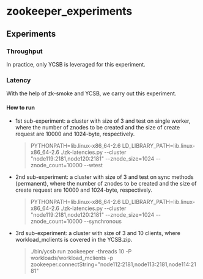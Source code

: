 # zookeeper_experiments



## Experiments

### Throughput
In practice, only YCSB is leveraged for this experiment.

### Latency
With the help of zk-smoke and YCSB, we carry out this experiment.


#### How to run

- 1st sub-experiment: a cluster with size of 3 and test on single worker, where the number of znodes to be created and the size of create request are 10000 and 1024-byte, respectively.
  > PYTHONPATH=lib.linux-x86_64-2.6 LD_LIBRARY_PATH=lib.linux-x86_64-2.6 ./zk-latencies.py --cluster "node119:2181,node120:2181"  --znode_size=1024 --znode_count=10000 --wtest
- 2nd sub-experiment: a cluster with size of 3 and test on sync methods (permanent), where the number of znodes to be created and the size of create request are 10000 and 1024-byte, respectively.
  > PYTHONPATH=lib.linux-x86_64-2.6 LD_LIBRARY_PATH=lib.linux-x86_64-2.6 ./zk-latencies.py --cluster "node119:2181,node120:2181"  --znode_size=1024 --znode_count=10000 --synchronous
- 3rd sub-experiment: a cluster with size of 3 and 10 clients, where workload_mclients is covered in the YCSB.zip.
  > ./bin/ycsb run zookeeper -threads 10 -P workloads/workload_mclients -p zookeeper.connectString="node112:2181,node113:2181,node114:2181"




